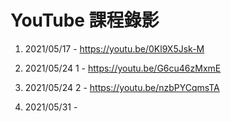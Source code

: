 # YouTube 課程錄影

1. 2021/05/17 - https://youtu.be/0Kl9X5Jsk-M

2. 2021/05/24 1 - https://youtu.be/G6cu46zMxmE

3. 2021/05/24 2 - https://youtu.be/nzbPYCqmsTA

4. 2021/05/31 - 
